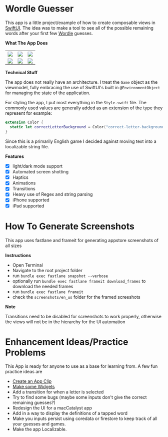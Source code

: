 # Wordle Guesser 

This app is a little project/example of how to create composable views in [SwiftUI](https://developer.apple.com/documentation/swiftui/). The idea was to make a tool to see all of the possible remaining words after your first few [Wordle](https://www.nytimes.com/games/wordle/index.html) guesses.

**What The App Does** 

<table>
<tr>
<td> <img src="https://user-images.githubusercontent.com/38142562/187044630-c87ac812-1de1-4a60-902a-680226fccd8d.png"> </td>
<td> <img src="https://user-images.githubusercontent.com/38142562/187044640-11381ebc-e2a2-4471-a57c-0f71c48c1df2.png"> </td>
<td> <img src="https://user-images.githubusercontent.com/38142562/187044643-2b9b6f3b-0d71-44a1-9752-948db42f4f7f.png"> </td>
</tr>
<tr>
<td> <img src="https://user-images.githubusercontent.com/38142562/187044647-a517bee6-49c4-4ed4-a69b-e660010046c6.png"> </td>
<td> <img src="https://user-images.githubusercontent.com/38142562/187044650-1eaae7a8-6d98-45df-ae5b-7b4bc421692d.png"> </td>
<td> <img src="https://user-images.githubusercontent.com/38142562/187044652-19173174-d257-410d-a6ca-50df0ed71d2f.png"> </td>
<tr>
</table>


**Technical Stuff** 

The app does not really have an architecture. I treat the `Game` object as the viewmodel, fully embracing the use of SwiftUI's built in `@EnvironmentObject` for managing the state of the application. 

For styling the app, I put most everything in the `Style.swift` file. The commonly used values are generally added as an extension of the type they represent for example:

```swift 
extension Color {
  static let correctLetterBackground = Color("correct-letter-background")
}
```

Since this is a primarily English game I decided against moving text into a localizable string file.

**Features**

- [x] light/dark mode support
- [x] Automated screen shotting
- [x] Haptics 
- [x] Animations 
- [x] Transitions 
- [x] Heavy use of Regex and string parsing  
- [x] iPhone supported
- [x] iPad supported

# How To Generate Screenshots 

This app uses fastlane and frameit for generating appstore screenshots of all sizes 

**Instructions** 
- Open Terminal
- Navigate to the root project folder 
- run `bundle exec fastlane snapshot --verbose`
- optionally run `bundle exec fastlane frameit download_frames` to download the needed frames
- run `bundle exec fastlane frameit `
- check the `screenshots/en_us` folder for the framed screeshots

**Note** 

Transitions need to be disabled for screenshots to work properly, otherwise the views will not be in the hierarchy for the UI automation

# Enhancement Ideas/Practice Problems

This App is ready for anyone to use as a base for learning from. A few fun practice ideas are

- [Create an App Clip](https://developer.apple.com/app-clips/)
- [Make some Widgets](https://developer.apple.com/documentation/widgetkit/)
- Add a transition for when a letter is selected
- Try to find some bugs (maybe some inputs don't give the correct remaining guesses?)
- Redesign the UI for a macCatalyst app
- Add in a way to display the definitions of a tapped word
- Make you inputs persist using coredata or firestore to keep track of all your guesses and games.
- Make the app Localizable.
